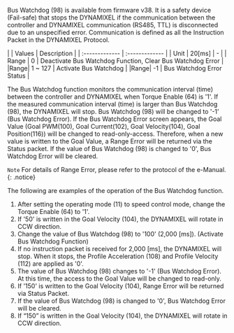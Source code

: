 Bus Watchdog (98) is available from firmware v38. It is a safety device (Fail-safe) that stops the DYNAMIXEL if the communication between the controller and DYNAMIXEL communication (RS485, TTL) is disconnected due to an unspecified error.
Communication is defined as all the Instruction Packet in the DYNAMIXEL Protocol.

|  | Values  | Description |
| :------------- | :------------- |
| Unit | 20[ms] | - |
| Range | 0 | Deactivate Bus Watchdog Function, Clear Bus Watchdog Error |
|Range| 1 ~ 127 | Activate Bus Watchdog |
|Range| -1 | Bus Watchdog Error Status |

The Bus Watchdog function monitors the communication interval (time) between the controller and DYNAMIXEL when Torque Enable (64) is '1'.
If the measured communication interval (time) is larger than Bus Watchdog (98), the DYNAMIXEL will stop. Bus Watchdog (98) will be changed to '-1' (Bus Watchdog Error).
If the Bus Watchdog Error screen appears, the Goal Value (Goal PWM(100), Goal Current(102), Goal Velocity(104), Goal Position(116)) will be changed to read-only-access.
Therefore, when a new value is written to the Goal Value, a Range Error will be returned via the Status packet.
If the value of Bus Watchdog (98) is changed to '0', Bus Watchdog Error will be cleared.

`Note` For details of Range Error, please refer to the protocol of the e-Manual.
{: .notice}

The following are examples of the operation of the Bus Watchdog function.
1. After setting the operating mode (11) to speed control mode, change the Torque Enable (64) to '1'.
2. If '50' is written in the Goal Velocity (104), the DYNAMIXEL will rotate in CCW direction.
3. Change the value of Bus Watchdog (98) to '100' (2,000 [ms]). (Activate Bus Watchdog Function)
4. If no instruction packet is received for 2,000 [ms], the DYNAMIXEL will stop. When it stops, the Profile Acceleration (108) and Profile Velocity (112) are applied as '0'.
5. The value of Bus Watchdog (98) changes to '-1' (Bus Watchdog Error). At this time, the access to the Goal Value will be changed to read-only.
6. If '150' is written to the Goal Velocity (104), Range Error will be returned via Status Packet.
7. If the value of Bus Watchdog (98) is changed to '0', Bus Watchdog Error will be cleared.
8. If “150” is written in the Goal Velocity (104), the DYNAMIXEL will rotate in CCW direction.
